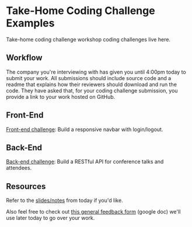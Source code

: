 # Take-Home Coding Challenge Examples

Take-home coding challenge workshop coding challenges live here.

## Workflow

The company you're interviewing with has given you until 4:00pm today to submit your work.  All submissions should include source code and a readme that explains how their reviewers should download and run the code.  They have asked that, for your coding challenge submission, you provide a link to your work hosted on GitHub.

## Front-End 

[Front-end challenge](front-end): Build a responsive navbar with login/logout.

## Back-End

[Back-end challenge](back-end): Build a RESTful API for conference talks and attendees.

## Resources

Refer to the [slides/notes](notes.md) from today if you'd like. 

Also feel free to check out [this general feedback form](https://docs.google.com/document/d/19AwHZFki1TTBjuz5-tn8Rrk25rmwioqnRZYpDR-hESU/edit?usp=sharing) (google doc) we'll use later today to go over your work.
